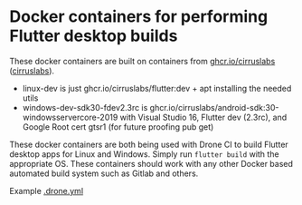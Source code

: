 # Docker containers for performing Flutter desktop builds

These docker containers are built on containers from [ghcr.io/cirruslabs](https://hub.docker.com/u/ghcr.io/cirruslabs) ([cirruslabs](https://github.com/cirruslabs)).

- linux-dev is just ghcr.io/cirruslabs/flutter:dev + apt installing the needed utils
- windows-dev-sdk30-fdev2.3rc is ghcr.io/cirruslabs/android-sdk:30-windowsservercore-2019 with Visual Studio 16, Flutter dev (2.3rc), and Google Root cert gtsr1 (for future proofing pub get)

These docker containers are both being used with Drone CI to build Flutter desktop apps for Linux and Windows. Simply run `flutter build` with the appropriate OS. These containers should work with any other Docker based automated build system such as Gitlab and others.

Example [.drone.yml](https://git.openprivacy.ca/flutter/flutter_app/src/branch/trunk/.drone.yml)
